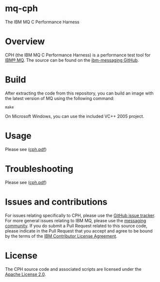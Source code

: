 # mq-cph
The IBM MQ C Performance Harness

# Overview

CPH (the IBM MQ C Performance Harness) is a performance test tool for [IBM® MQ](http://www-03.ibm.com/software/products/en/ibm-mq).  The source can be found on the [ibm-messaging GitHub](https://ibm-messaging.github.io/mq-cph).

# Build
After extracting the code from this repository, you can build an image with the latest version of MQ using the following command:

```
make
```
On Microsoft Windows, you can use the included VC++ 2005 project.

# Usage

Please see ([cph.pdf](cph.pdf))

# Troubleshooting

Please see ([cph.pdf](cph.pdf))

# Issues and contributions

For issues relating specifically to CPH, please use the [GitHub issue tracker](https://ibm-messaging.github.io/mq-cph/issues). For more general issues relating to IBM MQ, please use the [messaging community](https://developer.ibm.com/answers/?community=messaging). If you do submit a Pull Request related to this source code, please indicate in the Pull Request that you accept and agree to be bound by the terms of the [IBM Contributor License Agreement](CLA.md).

# License

The CPH source code and associated scripts are licensed under the [Apache License 2.0](./LICENSE).